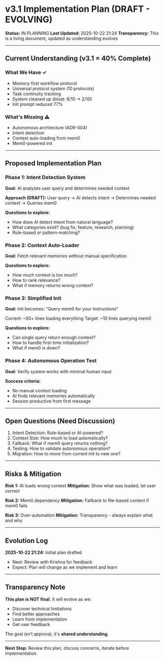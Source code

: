 ﻿# v3.1 Implementation Plan (DRAFT - EVOLVING)

**Status:** IN PLANNING
**Last Updated:** 2025-10-22 21:24
**Transparency:** This is a living document, updated as understanding evolves

---

## Current Understanding (v3.1 = 40% Complete)

### What We Have ✓
- Memory-first workflow protocol
- Universal protocol system (10 protocols)
- Task continuity tracking
- System cleaned up (bloat: 6/10 → 2/10)
- Init prompt reduced 77%

### What's Missing ⚠️
- Autonomous architecture (ADR-004)
- Intent detection
- Context auto-loading from mem0
- Mem0-powered init

---

## Proposed Implementation Plan

### Phase 1: Intent Detection System
**Goal:** AI analyzes user query and determines needed context

**Approach (DRAFT):**
User query → AI detects intent → Determines needed context → Queries mem0

**Questions to explore:**
- How does AI detect intent from natural language?
- What categories exist? (bug fix, feature, research, planning)
- Rule-based or pattern-matching?

### Phase 2: Context Auto-Loader
**Goal:** Fetch relevant memories without manual specification

**Questions to explore:**
- How much context is too much?
- How to rank relevance?
- What if memory returns wrong context?

### Phase 3: Simplified Init
**Goal:** Init becomes: "Query mem0 for your instructions"

Current: ~50+ lines loading everything
Target: ~10 lines querying mem0

**Questions to explore:**
- Can single query return enough context?
- How to handle first-time initialization?
- What if mem0 is down?

### Phase 4: Autonomous Operation Test
**Goal:** Verify system works with minimal human input

**Success criteria:**
- No manual context loading
- AI finds relevant memories automatically
- Session productive from first message

---

## Open Questions (Need Discussion)

1. Intent Detection: Rule-based or AI-powered?
2. Context Size: How much to load automatically?
3. Fallback: What if mem0 query returns nothing?
4. Testing: How to validate autonomous operation?
5. Migration: How to move from current init to new one?

---

## Risks & Mitigation

**Risk 1:** AI loads wrong context
**Mitigation:** Show what was loaded, let user correct

**Risk 2:** Mem0 dependency
**Mitigation:** Fallback to file-based context if mem0 fails

**Risk 3:** Over-automation
**Mitigation:** Transparency - always explain what and why

---

## Evolution Log

**2025-10-22 21:24:** Initial plan drafted
- Next: Review with Krishna for feedback
- Expect: Plan will change as we implement and learn

---

## Transparency Note

**This plan is NOT final.** It will evolve as we:
- Discover technical limitations
- Find better approaches
- Learn from implementation
- Get user feedback

The goal isn't approval, it's **shared understanding**.

---

**Next Step:** Review this plan, discuss concerns, iterate before implementation.


